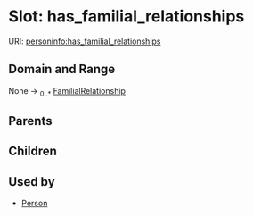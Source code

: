 
# Slot: has_familial_relationships



URI: [personinfo:has_familial_relationships](https://w3id.org/linkml/examples/personinfo/has_familial_relationships)


## Domain and Range

None &#8594;  <sub>0..\*</sub> [FamilialRelationship](FamilialRelationship.md)

## Parents


## Children


## Used by

 * [Person](Person.md)
